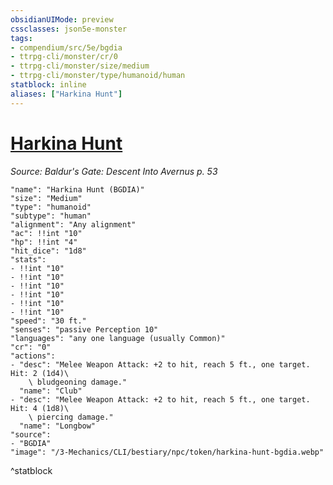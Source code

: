 ```yaml
---
obsidianUIMode: preview
cssclasses: json5e-monster
tags:
- compendium/src/5e/bgdia
- ttrpg-cli/monster/cr/0
- ttrpg-cli/monster/size/medium
- ttrpg-cli/monster/type/humanoid/human
statblock: inline
aliases: ["Harkina Hunt"]
---
```

# [Harkina Hunt](3-Mechanics\CLI\bestiary\npc/harkina-hunt-bgdia.md)
*Source: Baldur's Gate: Descent Into Avernus p. 53*  

```statblock
"name": "Harkina Hunt (BGDIA)"
"size": "Medium"
"type": "humanoid"
"subtype": "human"
"alignment": "Any alignment"
"ac": !!int "10"
"hp": !!int "4"
"hit_dice": "1d8"
"stats":
- !!int "10"
- !!int "10"
- !!int "10"
- !!int "10"
- !!int "10"
- !!int "10"
"speed": "30 ft."
"senses": "passive Perception 10"
"languages": "any one language (usually Common)"
"cr": "0"
"actions":
- "desc": "Melee Weapon Attack: +2 to hit, reach 5 ft., one target. Hit: 2 (1d4)\
    \ bludgeoning damage."
  "name": "Club"
- "desc": "Melee Weapon Attack: +2 to hit, reach 5 ft., one target. Hit: 4 (1d8)\
    \ piercing damage."
  "name": "Longbow"
"source":
- "BGDIA"
"image": "/3-Mechanics/CLI/bestiary/npc/token/harkina-hunt-bgdia.webp"
```
^statblock